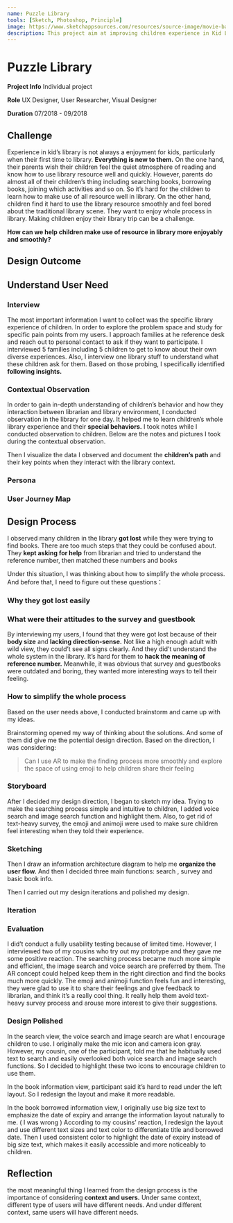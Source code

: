 ```yaml
---
name: Puzzle Library
tools: [Sketch, Photoshop, Principle]
image: https://www.sketchappsources.com/resources/source-image/movie-badges-jurajjurik.png
description: This project aim at improving children experience in Kid Library by providing a easy and enjoyable way for them to use library resources
---
```

# Puzzle Library 
**Project Info**    Individual project

**Role**    UX Designer, User Researcher, Visual Designer

**Duration**    07/2018 - 09/2018

## Challenge

Experience in kid’s library is not always a enjoyment for kids, particularly when their first time to library. **Everything is new to them.** On the one hand, their parents wish their children feel the quiet atmosphere of reading and know how to use library resource well and quickly. However, parents do almost all of their children’s thing including searching books, borrowing books, joining which activities and so on.  So it’s hard for the children to learn how to make use of all resource well in library. On the other hand, children find it hard to use the library resource smoothly and  feel bored about the traditional library scene. They want to enjoy whole process in library. Making children enjoy their library trip can be a challenge.

**How can we help children make use of resource in library more enjoyably and smoothly?**

## Design Outcome

## Understand User Need

### Interview

The most important information I want to collect was the specific library experience of children. In order to explore the problem space and study for specific pain points from my users. I approach families at he reference desk and reach out to personal contact to ask if they want to participate. I interviewed 5 families including 5 children to get to know about their own diverse experiences. Also, I interview one library stuff to understand what these children ask for them. Based on those probing, I specifically identified **following insights.**

### Contextual Observation

In order to gain in-depth understanding of children’s behavior and how they interaction between librarian and library environment, I conducted observation in the library for one day. It helped me to learn children’s whole library experience and their **special behaviors.** I took notes while I conducted observation to children. Below are the notes and pictures I took during the contextual observation.

Then I visualize the data I observed and document the **children’s path** and their key points when they interact with the library context.

### Persona

###  User Journey Map

## Design Process

I observed many children in the library **got lost** while they were trying to find books. There are too much steps that they could be confused about. They **kept asking for help** from librarian and tried to understand the reference number, then matched these numbers and books

Under this situation, I was thinking about how to simplify the whole process.  And before that, I need to figure out these questions：

### Why they got lost easily

### What were their attitudes to the survey and guestbook

By interviewing my users, I found that they were got lost because of their **body size** and **lacking direction-sense.** Not like a high enough adult with wild view, they could’t see all signs clearly. And they did’t understand the whole system in the library. It’s hard for them to **hack the meaning of reference number.** Meanwhile, it was obvious that survey and guestbooks were outdated and boring, they wanted more interesting ways to tell their feeling. 

### How to simplify the whole process
Based on the user needs above, I conducted brainstorm and came up with my ideas.

Brainstorming opened my way of thinking about the solutions. And some of them did give me the potential design direction. Based on the direction, I was considering: 

>Can I use AR to make the finding process more smoothly and explore the space of using emoji to help children share their feeling

### Storyboard

After I decided my design direction, I began to sketch my idea. Trying to make the searching process simple and intuitive to children, I added voice search and image search function and highlight them. Also, to get rid of text-heavy survey, the emoji and animoji were used to make sure children feel interesting when they told their experience.

### Sketching

Then I draw an information architecture diagram to help me **organize the user flow.** And then I decided three main functions: search , survey and basic book info.

Then I carried out my design iterations and polished my design.

### Iteration

### Evaluation

I did’t conduct a fully usability testing because of limited time. However, I interviewed two of my cousins who try out my prototype and they gave me some positive reaction. The searching process became much more simple and efficient, the image search and voice search are preferred by them. The AR concept could helped  keep them in the right direction and find the books much more quickly. The emoji and animoji function feels fun and interesting, they were glad to use it to share their feelings and give feedback to librarian, and think it’s a really cool thing. It really help them avoid text-heavy survey process and arouse more interest to give their suggestions.

### Design Polished

In the search view, the voice search and image search are what I encourage children to use. I originally make the mic icon and camera icon gray. However, my cousin, one of the participant, told me that he habitually used text to search and easily overlooked both voice search and image search functions. So I decided to highlight these two icons to encourage children to use them.

In the book information view, participant said it’s hard to read under the left layout. So I redesign the layout and make it more readable.

In the book borrowed information view, I originally use big size text to emphasize the date of expiry and arrange the information layout naturally to me. ( I was wrong ) According to my cousins’ reaction, I redesign the layout and use different text sizes and text color to differentiate title and borrowed date. Then I used consistent color to highlight the date of expiry instead of big size text, which makes it easily accessible and more noticeably to children. 

## Reflection

the most meaningful thing I learned from the design process is the importance of considering **context and users.** Under same context, different type of users will have different needs. And under different context, same users will have different needs.

